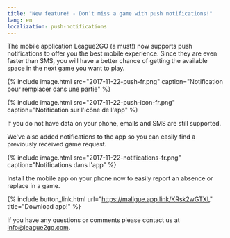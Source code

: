 ```yaml
---
title: "New feature! - Don’t miss a game with push notifications!"
lang: en
localization: push-notifications
---
```

The mobile application League2GO (a must!) now supports push notifications to offer you the best mobile experience. Since they are even faster than SMS, you will have a better chance of getting the available space in the next game you want to play.

{% include image.html src="2017-11-22-push-fr.png" caption="Notification pour remplacer dans une partie" %}

{% include image.html src="2017-11-22-push-icon-fr.png" caption="Notification sur l'icône de l'app" %}

If you do not have data on your phone, emails and SMS are still supported.

We've also added notifications to the app so you can easily find a previously received game request.

{% include image.html src="2017-11-22-notifications-fr.png" caption="Notifications dans l'app" %}

Install the mobile app on your phone now to easily report an absence or replace in a game.

{% include button_link.html url="https://maligue.app.link/KRsk2wGTXL" title="Download app!" %}

If you have any questions or comments please contact us at info@league2go.com.